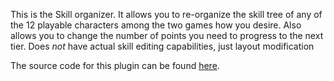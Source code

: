 This is the Skill organizer.
It allows you to re-organize the skill tree of any of the 12 playable characters among the two games how you desire.
Also allows you to change the number of points you need to progress to the next tier.
Does *not* have actual skill editing capabilities, just layout modification

The source code for this plugin can be found [here](https://github.com/LightChaosman/BLCMM-Plugins/tree/master/BLCMM_P%20Skill%20Organizer).